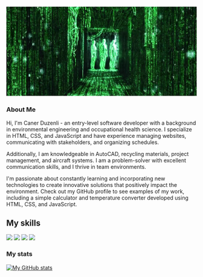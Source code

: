 ![coder](assets/coder.jpeg "coder")

### About Me

Hi, I'm Caner Duzenli - an entry-level software developer with a background in 
environmental engineering and occupational health science. I specialize in HTML, CSS,
and JavaScript and have experience managing websites, communicating with
stakeholders, and organizing schedules.

Additionally, I am knowledgeable in AutoCAD, recycling materials, project
management, and aircraft systems. I am a problem-solver with excellent
communication skills, and I thrive in team environments.

I'm passionate about constantly learning and incorporating new technologies to
create innovative solutions that positively impact the environment. Check out my
GitHub profile to see examples of my work, including a simple calculator and
temperature converter developed using HTML, CSS, and JavaScript.


## My skills

![](https://img.shields.io/badge/code-javascript-informational?style=for-the-badge&logo=javascript&logoColor=white&color=51be8d)
![](https://img.shields.io/badge/code-node-informational?style=for-the-badge&logo=javascript&logoColor=white&color=51be8d)
![](https://img.shields.io/badge/web-html-informational?style=for-the-badge&logo=html5&logoColor=white&color=51be8d)
![](https://img.shields.io/badge/web-css-informational?style=for-the-badge&logo=css3&logoColor=white&color=51be8d)



### My stats

<a href="https://github.com/canerduzenli">
  <img height="205px" align="center" src="https://github-readme-stats.vercel.app/api?username=canerduzenli&theme=vue&show_icons=true" alt="My GitHub stats" />
</a>